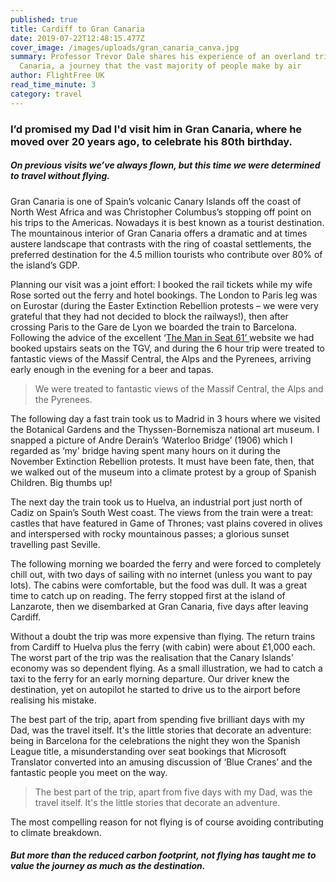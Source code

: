 ```yaml
---
published: true
title: Cardiff to Gran Canaria
date: 2019-07-22T12:48:15.477Z
cover_image: /images/uploads/gran_canaria_canva.jpg
summary: Professor Trevor Dale shares his experience of an overland trip to Gran
  Canaria, a journey that the vast majority of people make by air
author: FlightFree UK
read_time_minute: 3
category: travel
---
```

### I’d promised my Dad I'd visit him in Gran Canaria, where he moved over 20 years ago, to celebrate his 80th birthday. 

##### On previous visits we’ve always flown, but this time we were determined to travel without flying.

Gran Canaria is one of Spain’s volcanic Canary Islands off the coast of North West Africa and was Christopher Columbus’s stopping off point on his trips to the Americas. Nowadays it is best known as a tourist destination. The mountainous interior of Gran Canaria offers a dramatic and at times austere landscape that contrasts with the ring of coastal settlements, the preferred destination for the 4.5 million tourists who contribute over 80% of the island’s GDP.

Planning our visit was a joint effort: I booked the rail tickets while my wife Rose sorted out the ferry and hotel bookings. The London to Paris leg was on Eurostar (during the Easter Extinction Rebellion protests – we were very grateful that they had not decided to block the railways!), then after crossing Paris to the Gare de Lyon we boarded the train to Barcelona. Following the advice of the excellent ‘[The Man in Seat 61’ ](https://www.seat61.com/)website we had booked upstairs seats on the TGV, and during the 6 hour trip were treated to fantastic views of the Massif Central, the Alps and the Pyrenees, arriving early enough in the evening for a beer and tapas. 

> We were treated to fantastic views of the Massif Central, the Alps and the Pyrenees.

The following day a fast train took us to Madrid in 3 hours where we visited the Botanical Gardens and the Thyssen-Bornemisza national art museum. I snapped a picture of Andre Derain’s ‘Waterloo Bridge’ (1906) which I regarded as ‘my' bridge having spent many hours on it during the November Extinction Rebellion protests. It must have been fate, then, that we walked out of the museum into a climate protest by a group of Spanish Children. Big thumbs up!

The next day the train took us to Huelva, an industrial port just north of Cadiz on Spain’s South West coast. The views from the train were a treat: castles that have featured in Game of Thrones; vast plains covered in olives and interspersed with rocky mountainous passes; a glorious sunset travelling past Seville. 

The following morning we boarded the ferry and were forced to completely chill out, with two days of sailing with no internet (unless you want to pay lots). The cabins were comfortable, but the food was dull. It was a great time to catch up on reading. The ferry stopped first at the island of Lanzarote, then we disembarked at Gran Canaria, five days after leaving Cardiff. 

Without a doubt the trip was more expensive than flying. The return trains from Cardiff to Huelva plus the ferry (with cabin) were about £1,000 each. The worst part of the trip was the realisation that the Canary Islands’ economy was so dependent flying. As a small illustration, we had to catch a taxi to the ferry for an early morning departure. Our driver knew the destination, yet on autopilot he started to drive us to the airport before realising his mistake.

The best part of the trip, apart from spending five brilliant days with my Dad, was the travel itself. It's the little stories that decorate an adventure: being in Barcelona for the celebrations the night they won the Spanish League title, a misunderstanding over seat bookings that Microsoft Translator converted into an amusing discussion of ‘Blue Cranes’ and the fantastic people you meet on the way.

> The best part of the trip, apart from five days with my Dad, was the travel itself. It's the little stories that decorate an adventure.

The most compelling reason for not flying is of course avoiding contributing to climate breakdown. 

##### But more than the reduced carbon footprint, not flying has taught me to value the journey as much as the destination.